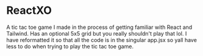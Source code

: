 # ReactXO
A tic tac toe game I made in the process of getting familiar with React and Tailwind. Has an optional 5x5 grid but you really shouldn't play that lol.
I have reformatted it so that all the code is in the singular app.jsx so yall have less to do when trying to play the tic tac toe game. 
